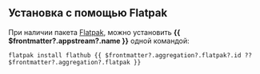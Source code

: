 ## Установка c помощью Flatpak <Badge v-if="$frontmatter?.aggregation?.flatpak?.build === 'unoffical'" type="danger" text="Неофициальная сборка" />

При наличии пакета [Flatpak](/flatpak), можно установить **{{ $frontmatter?.appstream?.name }}** одной командой:

```shell-vue
flatpak install flathub {{ $frontmatter?.aggregation?.flatpak?.id ?? $frontmatter?.aggregation?.flatpak }}
```

<!--@include: @apps/_parts/install/software-flatpak.md-->